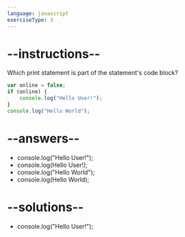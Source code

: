 ```yaml
---
language: javascript
exerciseType: 3
---
```


# --instructions--

Which print statement is part of the statement's code block?
```javascript
var online = false;
if (online) {
	console.log("Hello User!");
}
console.log("Hello World");
```

# --answers--

- console.log("Hello User!");
- console.log(Hello User!);
- console.log("Hello World");
- console.log(Hello World);

# --solutions--

- console.log("Hello User!");
